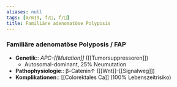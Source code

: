 ```yaml
---
aliases: null
tags: [m/m19, f/🦀, f/💩]
title: Familiäre adenomatöse Polyposis
---
```

### Familiäre adenomatöse Polyposis / FAP
- **Genetik**:: *APC-[[Mutation]]* ([[Tumorsuppressoren]])
	- Autosomal-dominant, 25% Neumutation
- **Pathophysiologie**:: β-Catenin↑ ([[Wnt]]-[[Signalweg]])
- **Komplikationen**:: [[Colorektales Ca]] (100% Lebenszeitrisiko)